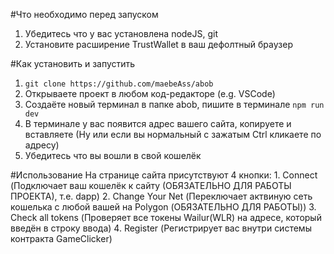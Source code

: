 #Что необходимо перед запуском
  1. Убедитесь что у вас установлена nodeJS, git
  2. Установите расширение TrustWallet в ваш дефолтный браузер

#Как установить и запустить
  1. `git clone https://github.com/maebeAss/abob`
  2. Открываете проект в любом код-редакторе (e.g. VSCode)
  3. Создаёте новый терминал в папке abob, пишите в терминале `npm run dev`
  4. В терминале у вас появится адрес вашего сайта, копируете и вставляете (Ну или если вы нормальный с зажатым Ctrl кликаете по адресу)
  5. Убедитесь что вы вошли в свой кошелёк

#Использование
  На странице сайта присутствуют 4 кнопки:
    1. Connect (Подключает ваш кошелёк к сайту (ОБЯЗАТЕЛЬНО ДЛЯ РАБОТЫ ПРОЕКТА), т.е. dapp)
    2. Change Your Net (Переключает актвиную сеть кошелька с любой вашей на Polygon (ОБЯЗАТЕЛЬНО ДЛЯ РАБОТЫ))
    3. Check all tokens (Проверяет все токены Wailur(WLR) на адресе, который введён в строку ввода)
    4. Register (Регистрирует вас внутри системы контракта GameClicker)
